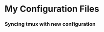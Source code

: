 My Configuration Files
======================

### Syncing tmux with new configuration
      
```tmux source-file ~/.tmux.conf
```
      
